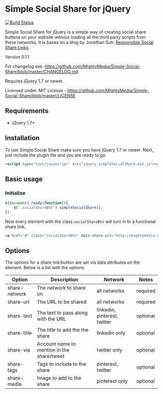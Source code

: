 # Simple Social Share for jQuery

[![Build Status](https://travis-ci.org/MightyMedia/Simple-Social-Share.svg?branch=develop)](https://travis-ci.org/MightyMedia/Simple-Social-Share)

Simple Social Share for jQuery is a simple way of creating social share buttons on your website without loading all the third party scripts from these networks. It is bases on a blog by Jonathan Suh: [Responsible Social Share Links](https://jonsuh.com/blog/social-share-links/).

Version 0.1.1

For changelog see: https://github.com/MightyMedia/Simple-Social-Share/blob/master/CHANGELOG.md

Requires jQuery 1.7 or newer.

Licensed under:
MIT License - https://github.com/MightyMedia/Simple-Social-Share/blob/master/LICENSE

## Requirements

* jQuery 1.7+

## Installation
To use Simple Social Share make sure you have jQuery 1.7 or newer. Next, just include the plugin file and you are ready to go.

```html
<script type="text/javascript" src="jquery.simpleSocialShare.min.js"></script>
```

## Basic usage

### Initialize

```javascript
$(document).ready(function(){
    $('.socialShareBtn').simpleSocialShare();
});
```

Now every element with the class `socialShareBtn` will turn in to a functional share link.

```html
<a href="#" class="socialShareBtn" data-share-url="http://mightymedia.nl" data-share-network="twitter" data-share-text="Share this awesome link on Twitter">Share on Twitter</a>
```

## Options

The options for a share link/button are set via data attributes on the element. Below is a list with the options.


| Option        | Description                                | Network                      | Notes    |
| ------------- | ------------------------------------------ | ---------------------------- | -------- |
| share-network | The network to share on                    | all networks                 | required |
| share-url     | The URL to be shared                       | all networks                 | required |
| share-text    | The text to pass along with the URL        | linkedin, pinterest, twitter | optional |
| share-title   | The title to add the the share             | linkedin only                | optional |
| share-via     | Account name to mention in the share/tweet | twitter only                 | optional |
| share-tags    | Tags to include to the share               | pinterest, twitter           | optional |
| share-media   | Image to add to the share                  | pinterest only               | optional |

